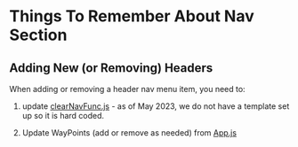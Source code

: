 # Things To Remember About Nav Section

## Adding New (or Removing) Headers

When adding or removing a header nav menu item, you need to:

1. update [clearNavFunc.js]("./clearNavFunc.js") - as of May 2023, we do not have a template set up so it is hard coded.

2. Update WayPoints (add or remove as needed) from [App.js]("../../App.js")